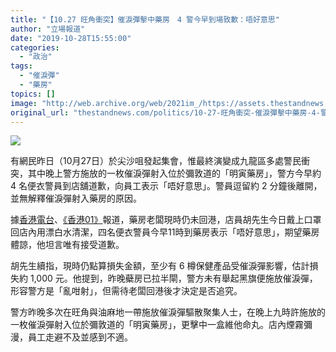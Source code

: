 ```yaml
---
title: "【10.27 旺角衝突】催淚彈擊中藥房　4 警今早到場致歉：唔好意思"
author: "立場報道"
date: "2019-10-28T15:55:00"
categories:
  - "政治"
tags:
  - "催淚彈"
  - "藥房"
topics: []
image: "http://web.archive.org/web/2021im_/https://assets.thestandnews.com/media/photos/shop-03_qcJnv_PaSwHa0.png"
original_url: "thestandnews.com/politics/10-27-旺角衝突-催淚彈擊中藥房-4-警今早到場致歉-唔好意思"
---
```

![](http://web.archive.org/web/2021im_/https://assets.thestandnews.com/media/photos/shop-03_qcJnv_PaSwHa0.png)

有網民昨日（10月27日）於尖沙咀發起集會，惟最終演變成九龍區多處警民衝突，其中晚上警方施放的一枚催淚彈射入位於彌敦道的「明寅藥房」，警方今早約4 名便衣警員到店舖道歉，向員工表示「唔好意思」。警員逗留約 2 分鐘後離開，並無解釋催淚彈射入藥房的原因。

據[香港電台](http://web.archive.org/web/20211229133010/https://news.rthk.hk/rthk/ch/component/k2/1488608-20191028.htm)、[《香港01》](http://web.archive.org/web/20211229133010/https://www.hk01.com/%E7%A4%BE%E6%9C%83%E6%96%B0%E8%81%9E/391220/10-27%E9%9B%86%E6%9C%83-%E5%82%AC%E6%B7%9A%E5%BD%88%E6%94%BB%E8%97%A5%E6%88%BF%E7%95%99%E6%B0%A3%E5%91%B3%E6%BF%83%E7%83%88-%E5%BA%97%E5%93%A1-%E4%BB%8A%E6%97%A9%E8%AD%A6%E5%93%A1%E8%A6%AA%E8%87%A8%E9%81%93%E6%AD%89)報道，藥房老闆現時仍未回港，店員胡先生今日戴上口罩回店內用漂白水清潔，四名便衣警員今早11時到藥房表示「唔好意思」，期望藥房體諒，他坦言唯有接受道歉。

胡先生續指，現時仍點算損失金額，至少有 6 樽保健產品受催淚彈影響，估計損失約 1,000 元。他提到，昨晚蘗房已拉半閘，警方未有舉起黑旗便施放催淚彈，形容警方是「亂咁射」，但需待老闆回港後才決定是否追究。

警方昨晚多次在旺角與油麻地一帶施放催淚彈驅散聚集人士，在晚上九時許施放的一枚催淚彈射入位於彌敦道的「明寅藥房」，更擊中一盒維他命丸。店內煙霧彌漫，員工走避不及並感到不適。